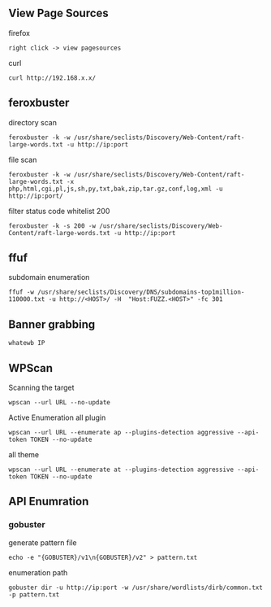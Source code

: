 ## View Page Sources
firefox
```
right click -> view pagesources
```

curl
```
curl http://192.168.x.x/
```

## feroxbuster
directory scan
```
feroxbuster -k -w /usr/share/seclists/Discovery/Web-Content/raft-large-words.txt -u http://ip:port
```

file scan
```
feroxbuster -k -w /usr/share/seclists/Discovery/Web-Content/raft-large-words.txt -x php,html,cgi,pl,js,sh,py,txt,bak,zip,tar.gz,conf,log,xml -u http://ip:port/
```

filter status code whitelist 200
```
feroxbuster -k -s 200 -w /usr/share/seclists/Discovery/Web-Content/raft-large-words.txt -u http://ip:port
```


## ffuf
subdomain enumeration
```
ffuf -w /usr/share/seclists/Discovery/DNS/subdomains-top1million-110000.txt -u http://<HOST>/ -H  "Host:FUZZ.<HOST>" -fc 301 
```

## Banner grabbing
```
whatewb IP
```

## WPScan

Scanning the target
```
wpscan --url URL --no-update
```

Active Enumeration 
all plugin
```
wpscan --url URL --enumerate ap --plugins-detection aggressive --api-token TOKEN --no-update
```

all theme
```
wpscan --url URL --enumerate at --plugins-detection aggressive --api-token TOKEN --no-update
```

## API Enumration
### gobuster
generate pattern file
```
echo -e "{GOBUSTER}/v1\n{GOBUSTER}/v2" > pattern.txt
```

enumeration path
```
gobuster dir -u http://ip:port -w /usr/share/wordlists/dirb/common.txt -p pattern.txt
```

